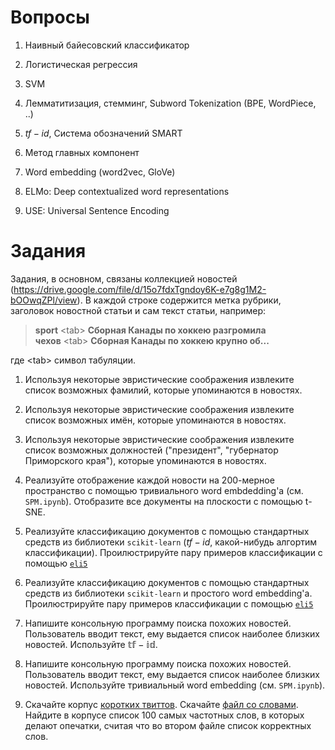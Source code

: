 # Вопросы

1. Наивный байесовский классификатор 

2. Логистическая регрессия

3. SVM

4. Лемматитизация, стемминг, Subword Tokenization (BPE, WordPiece, ..)

4. ${tf-id}$, Система обозначений SMART

5. Метод главных компонент

6. Word embedding (word2vec, GloVe)

7. ELMo: Deep contextualized word representations

8. USE: Universal Sentence Encoding


# Задания

Задания, в основном, связаны коллекцией новостей (https://drive.google.com/file/d/15o7fdxTgndoy6K-e7g8g1M2-bOOwqZPl/view). В каждой строке содержится метка рубрики, заголовок новостной статьи и сам текст статьи, например:

>    **sport**&nbsp;&lt;tab&gt;&nbsp;**Сборная Канады по хоккею разгромила чехов**&nbsp;&lt;tab&gt;&nbsp;**Сборная Канады по хоккею крупно об...**

где &lt;tab&gt; символ табуляции. 

1. Используя некоторые эвристические соображения извлеките список возможных фамилий, которые упоминаются в новостях.

2. Используя некоторые эвристические соображения извлеките список возможных имён, которые упоминаются в новостях.

3. Используя некоторые эвристические соображения извлеките список возможных должностей ("президент", "губернатор Приморского края"), которые упоминаются в новостях.

4. Реализуйте отображение каждой новости на 200-мерное пространство с помощью тривиального word embdedding'а (см. `SPM.ipynb`). Отобразите все документы на плоскости с помощью t-SNE.

5. Реализуйте классификацию документов с помощью стандартных средств из библиотеки `scikit-learn` (${tf-id}$, какой-нибудь алгортим классификации). Проилюстрируйте пару примеров классификации с помощью [`eli5`](https://github.com/TeamHG-Memex/eli5) 

6. Реализуйте классификацию документов с помощью стандартных средств из библиотеки `scikit-learn` и простого word embedding'а. Проилюстрируйте пару примеров классификации с помощью [`eli5`](https://github.com/TeamHG-Memex/eli5) 

7. Напишите консольную программу поиска похожих новостей. Пользователь вводит текст, ему выдается список наиболее близких новостей. Используйте $\mathbb{tf-id}$.

8. Напишите консольную программу поиска похожих новостей. Пользователь вводит текст, ему выдается список наиболее близких новостей. Используйте тривиальный word embedding (см. `SPM.ipynb`).

9. Скачайте корпус [коротких твиттов](https://study.mokoron.com/). Скачайте [файл со словами](http://opencorpora.org/files/export/ngrams/unigrams.cyr.lc.zip). Найдите в корпусе список 100 самых частотных слов, в которых делают опечатки, считая что во втором файле список корректных слов.  
